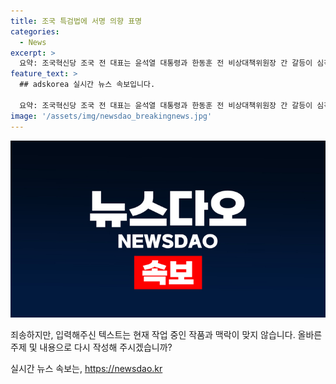 ```yaml
---
title: 조국 특검법에 서명 의향 표명
categories:
  - News
excerpt: >
  요약: 조국혁신당 조국 전 대표는 윤석열 대통령과 한동훈 전 비상대책위원장 간 갈등이 심각하다며, 한동훈 특검법에 대한 윤 대통령의 서명을 예상했다. 또한, 2026년 지방선거 공천과 관련해 윤 대통령의 결정을 예측하고, 조 전 대표는 한 동훈 특검법이 이달 중 국회를 통과할 것이라고 강조했다. 논란과 관련하여 윤 대통령과 한 전 위원장의 관계를 언급하며, 한동훈 특검법이 사인될 가능성에 대해 이야기했다.
feature_text: >
  ## adskorea 실시간 뉴스 속보입니다.

  요약: 조국혁신당 조국 전 대표는 윤석열 대통령과 한동훈 전 비상대책위원장 간 갈등이 심각하다며, 한동훈 특검법에 대한 윤 대통령의 서명을 예상했다. 또한, 2026년 지방선거 공천과 관련해 윤 대통령의 결정을 예측하고, 조 전 대표는 한 동훈 특검법이 이달 중 국회를 통과할 것이라고 강조했다. 논란과 관련하여 윤 대통령과 한 전 위원장의 관계를 언급하며, 한동훈 특검법이 사인될 가능성에 대해 이야기했다.
image: '/assets/img/newsdao_breakingnews.jpg'
---
```


<p><img src="/assets/img/newsdao_breakingnews.jpg" alt="adskorea 속보" /></p>

<p>죄송하지만, 입력해주신 텍스트는 현재 작업 중인 작품과 맥락이 맞지 않습니다. 올바른 주제 및 내용으로 다시 작성해 주시겠습니까?</p>
실시간 뉴스 속보는, <a href="https://newsdao.kr" rel="dofollow">https://newsdao.kr</a>


